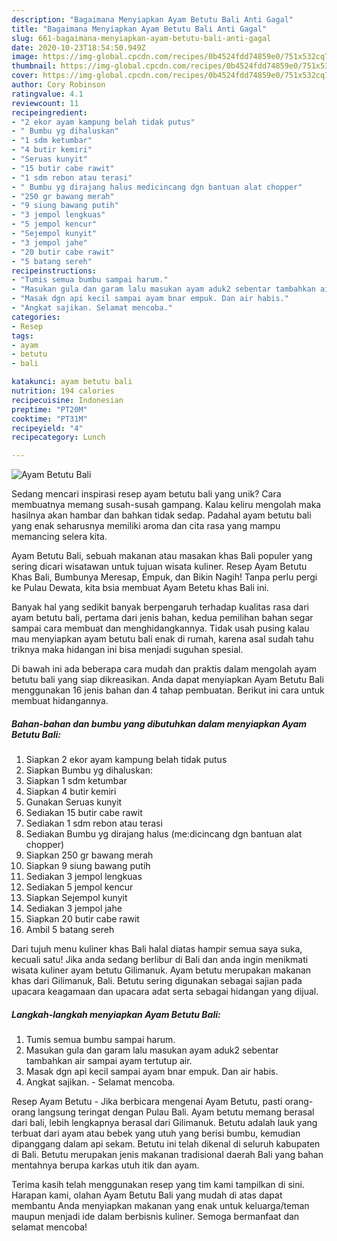 ```yaml
---
description: "Bagaimana Menyiapkan Ayam Betutu Bali Anti Gagal"
title: "Bagaimana Menyiapkan Ayam Betutu Bali Anti Gagal"
slug: 661-bagaimana-menyiapkan-ayam-betutu-bali-anti-gagal
date: 2020-10-23T18:54:50.949Z
image: https://img-global.cpcdn.com/recipes/0b4524fdd74859e0/751x532cq70/ayam-betutu-bali-foto-resep-utama.jpg
thumbnail: https://img-global.cpcdn.com/recipes/0b4524fdd74859e0/751x532cq70/ayam-betutu-bali-foto-resep-utama.jpg
cover: https://img-global.cpcdn.com/recipes/0b4524fdd74859e0/751x532cq70/ayam-betutu-bali-foto-resep-utama.jpg
author: Cory Robinson
ratingvalue: 4.1
reviewcount: 11
recipeingredient:
- "2 ekor ayam kampung belah tidak putus"
- " Bumbu yg dihaluskan"
- "1 sdm ketumbar"
- "4 butir kemiri"
- "Seruas kunyit"
- "15 butir cabe rawit"
- "1 sdm rebon atau terasi"
- " Bumbu yg dirajang halus medicincang dgn bantuan alat chopper"
- "250 gr bawang merah"
- "9 siung bawang putih"
- "3 jempol lengkuas"
- "5 jempol kencur"
- "Sejempol kunyit"
- "3 jempol jahe"
- "20 butir cabe rawit"
- "5 batang sereh"
recipeinstructions:
- "Tumis semua bumbu sampai harum."
- "Masukan gula dan garam lalu masukan ayam aduk2 sebentar tambahkan air sampai ayam tertutup air."
- "Masak dgn api kecil sampai ayam bnar empuk. Dan air habis."
- "Angkat sajikan. Selamat mencoba."
categories:
- Resep
tags:
- ayam
- betutu
- bali

katakunci: ayam betutu bali 
nutrition: 194 calories
recipecuisine: Indonesian
preptime: "PT20M"
cooktime: "PT31M"
recipeyield: "4"
recipecategory: Lunch

---
```



![Ayam Betutu Bali](https://img-global.cpcdn.com/recipes/0b4524fdd74859e0/751x532cq70/ayam-betutu-bali-foto-resep-utama.jpg)

Sedang mencari inspirasi resep ayam betutu bali yang unik? Cara membuatnya memang susah-susah gampang. Kalau keliru mengolah maka hasilnya akan hambar dan bahkan tidak sedap. Padahal ayam betutu bali yang enak seharusnya memiliki aroma dan cita rasa yang mampu memancing selera kita.

Ayam Betutu Bali, sebuah makanan atau masakan khas Bali populer yang sering dicari wisatawan untuk tujuan wisata kuliner. Resep Ayam Betutu Khas Bali, Bumbunya Meresap, Empuk, dan Bikin Nagih! Tanpa perlu pergi ke Pulau Dewata, kita bsia membuat Ayam Betetu khas Bali ini.

Banyak hal yang sedikit banyak berpengaruh terhadap kualitas rasa dari ayam betutu bali, pertama dari jenis bahan, kedua pemilihan bahan segar sampai cara membuat dan menghidangkannya. Tidak usah pusing kalau mau menyiapkan ayam betutu bali enak di rumah, karena asal sudah tahu triknya maka hidangan ini bisa menjadi suguhan spesial.


Di bawah ini ada beberapa cara mudah dan praktis dalam mengolah ayam betutu bali yang siap dikreasikan. Anda dapat menyiapkan Ayam Betutu Bali menggunakan 16 jenis bahan dan 4 tahap pembuatan. Berikut ini cara untuk membuat hidangannya.

<!--inarticleads1-->

##### Bahan-bahan dan bumbu yang dibutuhkan dalam menyiapkan Ayam Betutu Bali:

1. Siapkan 2 ekor ayam kampung belah tidak putus
1. Siapkan  Bumbu yg dihaluskan:
1. Siapkan 1 sdm ketumbar
1. Siapkan 4 butir kemiri
1. Gunakan Seruas kunyit
1. Sediakan 15 butir cabe rawit
1. Sediakan 1 sdm rebon atau terasi
1. Sediakan  Bumbu yg dirajang halus (me:dicincang dgn bantuan alat chopper)
1. Siapkan 250 gr bawang merah
1. Siapkan 9 siung bawang putih
1. Sediakan 3 jempol lengkuas
1. Sediakan 5 jempol kencur
1. Siapkan Sejempol kunyit
1. Sediakan 3 jempol jahe
1. Siapkan 20 butir cabe rawit
1. Ambil 5 batang sereh


Dari tujuh menu kuliner khas Bali halal diatas hampir semua saya suka, kecuali satu! Jika anda sedang berlibur di Bali dan anda ingin menikmati wisata kuliner ayam betutu Gilimanuk. Ayam betutu merupakan makanan khas dari Gilimanuk, Bali. Betutu sering digunakan sebagai sajian pada upacara keagamaan dan upacara adat serta sebagai hidangan yang dijual. 

<!--inarticleads2-->

##### Langkah-langkah menyiapkan Ayam Betutu Bali:

1. Tumis semua bumbu sampai harum.
1. Masukan gula dan garam lalu masukan ayam aduk2 sebentar tambahkan air sampai ayam tertutup air.
1. Masak dgn api kecil sampai ayam bnar empuk. Dan air habis.
1. Angkat sajikan. - Selamat mencoba.


Resep Ayam Betutu - Jika berbicara mengenai Ayam Betutu, pasti orang-orang langsung teringat dengan Pulau Bali. Ayam betutu memang berasal dari bali, lebih lengkapnya berasal dari Gilimanuk. Betutu adalah lauk yang terbuat dari ayam atau bebek yang utuh yang berisi bumbu, kemudian dipanggang dalam api sekam. Betutu ini telah dikenal di seluruh kabupaten di Bali. Betutu merupakan jenis makanan tradisional daerah Bali yang bahan mentahnya berupa karkas utuh itik dan ayam. 

Terima kasih telah menggunakan resep yang tim kami tampilkan di sini. Harapan kami, olahan Ayam Betutu Bali yang mudah di atas dapat membantu Anda menyiapkan makanan yang enak untuk keluarga/teman maupun menjadi ide dalam berbisnis kuliner. Semoga bermanfaat dan selamat mencoba!
